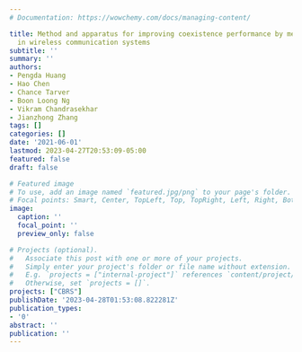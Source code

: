 ```yaml
---
# Documentation: https://wowchemy.com/docs/managing-content/

title: Method and apparatus for improving coexistence performance by measurements
  in wireless communication systems
subtitle: ''
summary: ''
authors:
- Pengda Huang
- Hao Chen
- Chance Tarver
- Boon Loong Ng
- Vikram Chandrasekhar
- Jianzhong Zhang
tags: []
categories: []
date: '2021-06-01'
lastmod: 2023-04-27T20:53:09-05:00
featured: false
draft: false

# Featured image
# To use, add an image named `featured.jpg/png` to your page's folder.
# Focal points: Smart, Center, TopLeft, Top, TopRight, Left, Right, BottomLeft, Bottom, BottomRight.
image:
  caption: ''
  focal_point: ''
  preview_only: false

# Projects (optional).
#   Associate this post with one or more of your projects.
#   Simply enter your project's folder or file name without extension.
#   E.g. `projects = ["internal-project"]` references `content/project/deep-learning/index.md`.
#   Otherwise, set `projects = []`.
projects: ["CBRS"]
publishDate: '2023-04-28T01:53:08.822281Z'
publication_types:
- '0'
abstract: ''
publication: ''
---
```

